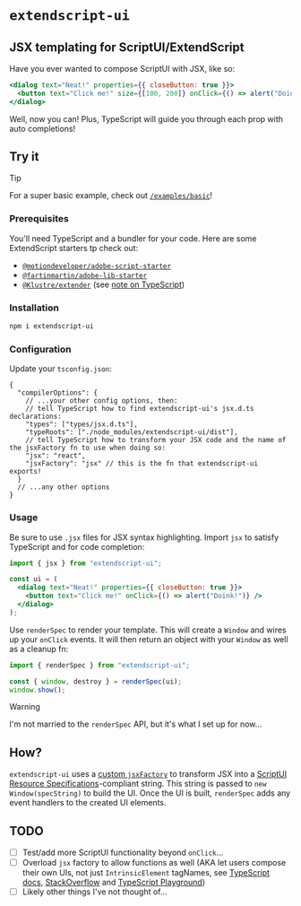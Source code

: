 # `extendscript-ui`

## JSX templating for ScriptUI/ExtendScript

Have you ever wanted to compose ScriptUI with JSX, like so:

<!-- prettier-ignore -->
```jsx
<dialog text="Neat!" properties={{ closeButton: true }}>
  <button text="Click me!" size={[100, 200]} onClick={() => alert("Doink!")} />
</dialog>
```

Well, now you can! Plus, TypeScript will guide you through each prop with auto completions!

## Try it

> [!TIP]
> For a super basic example, check out [`/examples/basic`](/examples/basic)!

### Prerequisites

You'll need TypeScript and a bundler for your code. Here are some ExtendScript starters tp check out:

- [`@motiondeveloper/adobe-script-starter`](https://github.com/motiondeveloper/adobe-script-starter)
- [`@fartinmartin/adobe-lib-starter`](https://github.com/fartinmartin/adobe-lib-starter)
- [`@Klustre/extender`](https://github.com/Klustre/extender) (see [note on TypeScript](https://github.com/Klustre/extender?tab=readme-ov-file#typescript))

### Installation

```bash
npm i extendscript-ui
```

### Configuration

Update your `tsconfig.json`:

<!-- prettier-ignore -->
```jsonc
{
  "compilerOptions": {
    // ...your other config options, then:
    // tell TypeScript how to find extendscript-ui's jsx.d.ts declarations:
    "types": ["types/jsx.d.ts"],
    "typeRoots": ["./node_modules/extendscript-ui/dist"],
    // tell TypeScript how to transform your JSX code and the name of the jsxFactory fn to use when doing so:
    "jsx": "react",
    "jsxFactory": "jsx" // this is the fn that extendscript-ui exports!
  }
  // ...any other options
}
```

### Usage

Be sure to use `.jsx` files for JSX syntax highlighting. Import `jsx` to satisfy TypeScript and for code completion:

<!-- prettier-ignore -->
```jsx
import { jsx } from "extendscript-ui";

const ui = (
  <dialog text="Neat!" properties={{ closeButton: true }}>
    <button text="Click me!" onClick={() => alert("Doink!")} />
  </dialog>
);
```

Use `renderSpec` to render your template. This will create a `Window` and wires up your `onClick` events. It will then return an object with your `Window` as well as a cleanup fn:

<!-- prettier-ignore -->
```jsx
import { renderSpec } from "extendscript-ui";

const { window, destroy } = renderSpec(ui);
window.show();
```

> [!WARNING]
> I'm not married to the `renderSpec` API, but it's what I set up for now...

## How?

`extendscript-ui` uses a [custom `jsxFactory`](https://www.typescriptlang.org/tsconfig/#jsxFactory) to transform JSX into a [ScriptUI Resource Specifications](https://extendscript.docsforadobe.dev/user-interface-tools/resource-specifications.html)-compliant string. This string is passed to `new Window(specString)` to build the UI. Once the UI is built, `renderSpec` adds any event handlers to the created UI elements.

## TODO

- [ ] Test/add more ScriptUI functionality beyond `onClick`...
- [ ] Overload `jsx` factory to allow functions as well (AKA let users compose their own UIs, not just `IntrinsicElement` tagNames, see [TypeScript docs](https://www.typescriptlang.org/docs/handbook/jsx.html), [StackOverflow](https://stackoverflow.com/a/68238924/8703073) and [TypeScript Playground](https://www.typescriptlang.org/play/?target=99#code/PQKgsAUABCUAICsDOAPKyWRsSw9QB4AnAUwDMTSA7AYxKgBsBLAIwF4AiAEQHkBZDlGAA+SJAAmJGgwCGpKFRkBbEkgAOMulABSAZQAaUAN5YoZ-ABUAFvVIAXAK5EqUOwE819APZkoXpzoGUABimnZeRG6mZu6eUACiDCQqVHZQbFAAEhZ8ADKJySSpANxi0GZCwFAAkqlETFRITDQFKXZ8MmpQAOZEMixIUDIMDK42UEh2MlTicuJZObmuMt2DDWP0FrpQvHyMrAB00VANdpRkmvS1dvWNza1FdoMkKGczg9e3TS1JbR1dRigAF8ysdLOMyF4Rl4AO4NbpDeQ0ByTLxKVweVQAGgUXjSGiIaR8UC2AHJBgBrKiwlx6QyKFTqS4ALmOsSudQa3weqX+6WMxwqUAA2gBpE4uCkkNzE7J5Hl2CwrAByyhI-wAusyBeUhXqRRTtZNbt0tUMqFFdXqQVabWzMSSVvypTLfHSDp8ufdfo8kKUIMdTudLlAAMJotReKiPHX6swACjURC8nkJTFUAH5tYDhS6jTd4Wbpm5gTiaFYmAxxNQs1BlV5JMKNQBKbX1yTHG12iBkBy0OxMKPoVAECxQF5vcSDd1KhEZGcrYTxqbdbUWHEyOwFlgOM5IbMG6X5k1Fi3AqAAHwUDhGOIO9-LlerRTbDZITdbgX0BwVkF7-cHFwMGXFZtXdcMlEjaNUg3Ld6h3PdtQABTkNUziIJACHZYkV2ES9r1vKB7wOR8q2oV9GxbCiSD-PsaAHIdgJXMCDAOWd8PAiMo0eWDt13VQD1zI8JgLKhTW1YtzyvKgbwYO8HwrMiXzrN8P1jComF8ZdMRwp02H0qBSX-ejANJZt1P1ewnBcFd403Pi9ygDMM2MIEy0U58qGbf0hRtIV2UdOcMU8XTuh8ioaCjSZxx9VJtTlfJYsVFU1X+YVZw1flxC8ZE2hI0hNxIBUQO6byyiFfAAEEkCaboXHs+D+P3Y4kjSJROn5Oy4NYJqnJcowgTKq1WqgJMU21F0cJ03x2rUcKzEhIgoETZMumJeMeBYBApDsA4XSQeNZvMmRBmLZtzJMAMrQqqp4lePp6KgAA3YYHAEwUKjGroMi+g5wl0UTunjIa4ygSLGjSF6GDe-lZuFL7MpO803HmvVwei4sACVyEoIotAyEgkqGU6LVRoVNOW7DfCxnHqDoeHVsy-SMlJPtJDIBoSHEMyLNByooGqoYoAuEYWE0CleOSNQ0nCCYSDSaYhm6hCSFZa640JwpUgOJB5cq5X+JWlMcSht6QbjIEYt13nQZpig6ffBH+VNkgyYqPz3fKip8E6TwZjBjzqGORblpG0j5mJcPqAuj6zAp7SQt8cP0gM8lAZ5y6+YqTW8oaaMiAsCcoAAagycO3f1cGBxk13Y+BOv48qog+jcA4mCQJuW-jcPzptjWkoOX2inEeNiJ7iu0ajau3onj39Rzx5B7UP3xFDDzu4882zDnqArOcGKtbsf1u2MhiXCQ+F40BFhocJYEDxvpw7GPeFgRjq095cAhxCYJ7hCMR+hIgQEGAD-P+kBuwvSWoTfkBAL5iSgIAuwnA3AyA4MIEB8DujCH9JAKBUAwGwMIUwcQnBIReHQZkQmDAvBfgAITGEJsA0Bv8cFlGyrlReLAGytyHjMNeT54xgObEAA))
- [ ] Likely other things I've not thought of...
